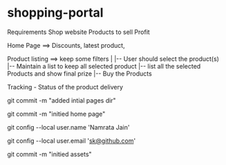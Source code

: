# shopping-portal


Requirements 
    Shop website
    Products to sell 
    Profit


Home Page ==> Discounts, latest product, 

Product listing ==> keep some filters
    |
    |-- User should select the product(s)
            |-- Maintain a list to keep all selected product
            |-- list all the selected Products and show final prize 
            |-- Buy the Products

Tracking - Status of the product delivery



git commit -m "added intial pages dir"

git commit -m "initied home page"

git config --local user.name 'Namrata Jain'


git config --local user.email 'sk@github.com'

git commit -m "initied assets"
